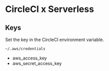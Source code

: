 # CircleCI x Serverless

## Keys

Set the key in the CircleCI environment variable.

`~/.aws/credentials`

- aws_access_key
- aws_secret_access_key
